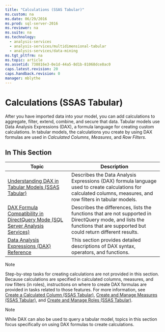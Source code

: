 ```yaml
---
title: "Calculations (SSAS Tabular)"
ms.custom: na
ms.date: 06/29/2016
ms.prod: sql-server-2016
ms.reviewer: na
ms.suite: na
ms.technology: 
  - analysis-services
  - analysis-services/multidimensional-tabular
  - analysis-services/data-mining
ms.tgt_pltfrm: na
ms.topic: article
ms.assetid: 738816e3-0e1d-44a5-8d1b-81068dce8ac0
caps.latest.revision: 20
caps.handback.revision: 0
manager: mblythe
---
```

# Calculations (SSAS Tabular)
After you have imported data into your model, you can add calculations to aggregate, filter, extend, combine, and secure that data. Tabular models use Data Analysis Expressions (DAX), a formula language for creating custom calculations. In tabular models, the calculations you create by using DAX formulas are used in *Calculated Columns*, *Measures*, and *Row Filters*.  
  
## In This Section  
  
|Topic|Description|  
|-----------|-----------------|  
|[Understanding DAX in Tabular Models (SSAS Tabular)](../../Topics/TopicNameNotContainA/Understanding-DAX-in-Tabular-Models--SSAS-Tabular-.md)|Describes the Data Analysis Expressions (DAX) formula language used to create calculations for calculated columns, measures, and row filters in tabular models.|  
|[DAX Formula Compatibility in DirectQuery Mode (SQL Server Analysis Services)](assetId:///981b6a68-434d-4db6-964e-d92f8eb3ee3e)|Describes the differences, lists the functions that are not supported in DirectQuery mode, and lists the functions that are supported but could return different results.|  
|[Data Analysis Expressions (DAX) Reference](assetId:///70a82136-0926-4a91-bcb3-e18e82593b0d)|This section provides detailed descriptions of DAX syntax, operators, and functions.|  
  
> [!NOTE]  
>  Step-by-step tasks for creating calculations are not provided in this section. Because calculations are specified in calculated columns, measures, and row filters (in roles), instructions on where to create DAX formulas are provided in tasks related to those features. For more information, see [Create a Calculated Column (SSAS Tabular)](../../Topics/TopicNameContainA/Create-a-Calculated-Column--SSAS-Tabular-.md), [Create and Manage Measures (SSAS Tabular)](../../Topics/TopicNameNotContainA/Create-and-Manage-Measures--SSAS-Tabular-.md), and [Create and Manage Roles (SSAS Tabular)](../../Topics/TopicNameNotContainA/Create-and-Manage-Roles--SSAS-Tabular-.md).  
  
> [!NOTE]  
>  While DAX can also be used to query a tabular model, topics in this section focus specifically on using DAX formulas to create calculations.